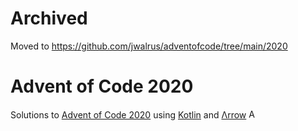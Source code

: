 # Archived

Moved to https://github.com/jwalrus/adventofcode/tree/main/2020

# Advent of Code 2020
Solutions to [Advent of Code 2020](https://adventofcode.com/2020) using [Kotlin](https://kotlinlang.org/) and [Λrrow](https://arrow-kt.io/) <img src="https://raw.githubusercontent.com/arrow-kt/arrow/master/logo/arrow-dark.svg" alt="Arrow Logo" width="15"/>

